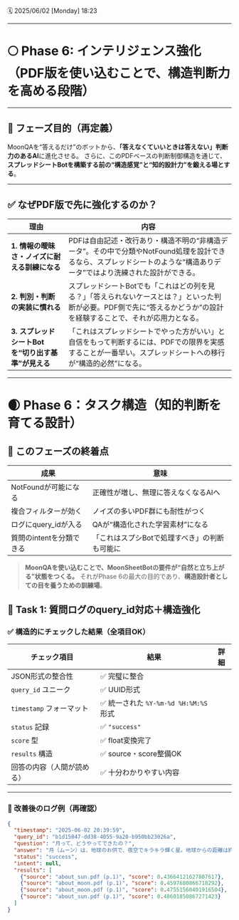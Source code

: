 🗓️ 2025/06/02 \[Monday] 18:23

---

# 🌕 **Phase 6: インテリジェンス強化（PDF版を使い込むことで、構造判断力を高める段階）**

---

## 🎯 フェーズ目的（再定義）

MoonQAを“答えるだけ”のボットから、**「答えなくていいときは答えない」判断力のあるAI**に進化させる。
さらに、このPDFベースの判断制御構造を通じて、**スプレッドシートBotを構築する前の“構造感覚”と“知的設計力”を鍛える場とする**。

---

## ✅ なぜPDF版で先に強化するのか？

| 理由                              | 内容                                                                                          |
| ------------------------------- | ------------------------------------------------------------------------------------------- |
| **1. 情報の曖昧さ・ノイズに耐える訓練になる**      | PDFは自由記述・改行あり・構造不明の“非構造データ”。その中で分類やNotFound処理を設計できるなら、スプレッドシートのような“構造ありデータ”ではより洗練された設計ができる。 |
| **2. 判別・判断の実装に慣れる**             | スプレッドシートBotでも「これはどの列を見る？」「答えられないケースとは？」といった判断が必要。PDF側で先に“答えるかどうか”の設計を経験することで、それが応用力となる。     |
| **3. スプレッドシートBotを“切り出す基準”が見える** | 「これはスプレッドシートでやった方がいい」と自信をもって判断するには、PDFでの限界を実感することが一番早い。スプレッドシートへの移行が“構造的必然”になる。             |

---

# 🌒 Phase 6：タスク構造（知的判断を育てる設計）

## 🧭 このフェーズの終着点

| 成果              | 意味                       |
| --------------- | ------------------------ |
| NotFoundが可能になる  | 正確性が増し、無理に答えなくなるAIへ      |
| 複合フィルターが効く      | ノイズの多いPDF群にも耐性がつく        |
| ログにquery\_idが入る | QAが“構造化された学習素材”になる       |
| 質問のintentを分類できる | 「これはスプシBotで処理すべき」の判断も可能に |

> **MoonQAを使い込むことで、MoonSheetBotの要件が“自然と立ち上がる”状態をつくる。**
> それがPhase 6の最大の目的であり、**構造設計者としての目を養うための訓練場**。

## 🔸 Task 1: 質問ログのquery_id対応＋構造強化

### ✅ 構造的にチェックした結果（全項目OK）

| チェック項目             | 結果                             | 詳細 |
| ------------------ | ------------------------------ | -- |
| JSON形式の整合性         | ✅ 完璧に整合                        |    |
| `query_id` ユニーク    | ✅ UUID形式                       |    |
| `timestamp` フォーマット | ✅ 統一された `%Y-%m-%d %H:%M:%S` 形式 |    |
| `status` 記録        | ✅ `"success"`                  |    |
| `score` 型          | ✅ float変換完了                    |    |
| `results` 構造       | ✅ source・score整備OK             |    |
| 回答の内容（人間が読める）      | ✅ 十分わかりやすい内容                   |    |

---

### 📌 改善後のログ例（再確認）

```json
{
  "timestamp": "2025-06-02 20:39:59",
  "query_id": "b1d15047-dd38-4055-9a20-b950bb23026a",
  "question": "月って、どうやってできたの？",
  "answer": "⽉（ムーン）は、地球のお供で、夜空でキラキラ輝く星。地球からの距離は約38万キロ、直径は約3,474km。ジャイアントインパクト説では、⽕星サイズの天体が地球にぶつかって、⽉ができたと言われてるよ。潮の満ち引きや動植物のリズムにも影響を与えてるんやで。⽉は、詩や信仰の対象としても大切にされてきたんやで。\n\n参照元：about_moon.pdf (p.1), about_sun.pdf (p.1)",
  "status": "success",
  "intent": null,
  "results": [
    {"source": "about_sun.pdf (p.1)", "score": 0.43664121627807617},
    {"source": "about_moon.pdf (p.1)", "score": 0.4597680866718292},
    {"source": "about_moon.pdf (p.1)", "score": 0.47551560401916504},
    {"source": "about_sun.pdf (p.1)", "score": 0.48601850867271423}
  ]
}
```